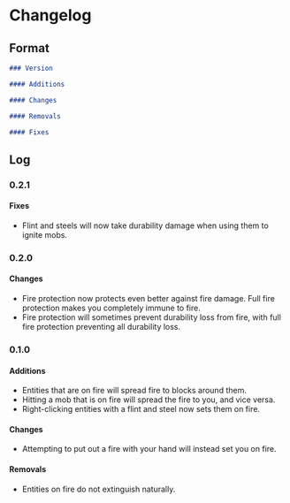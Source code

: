 # Changelog

## Format

```markdown
### Version

#### Additions

#### Changes

#### Removals

#### Fixes
```

## Log

### 0.2.1

#### Fixes

- Flint and steels will now take durability damage when using them to ignite mobs.

### 0.2.0

#### Changes

- Fire protection now protects even better against fire damage. Full fire protection makes you completely immune to fire.
- Fire protection will sometimes prevent durability loss from fire, with full fire protection preventing all durability loss.

### 0.1.0

#### Additions

- Entities that are on fire will spread fire to blocks around them.
- Hitting a mob that is on fire will spread the fire to you, and vice versa.
- Right-clicking entities with a flint and steel now sets them on fire.

#### Changes

- Attempting to put out a fire with your hand will instead set you on fire.

#### Removals

- Entities on fire do not extinguish naturally.

